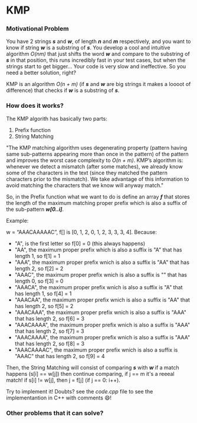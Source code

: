 
# KMP

### Motivational Problem

You have 2 strings *__s__* and *__w__*, of length *__n__* and *__m__* respectively, and you want to know if string *__w__*
is a substring of *__s__*. 
You develop a cool and intuitive algorithm *O(nm)* that just shifts the word *__w__* and compare to the substring of *__s__* in that position, this runs incredibly fast in your test cases, but when the strings start 
to get bigger... Your code is very slow and ineffective. So you need a better solution, right?

KMP is an algorithm *O(n + m)* (if *__s__* and *__w__* are big strings it makes a loooot of difference) that checks if *__w__*
is a substring of *__s__*.

### How does it works?

The KMP algorith has basically two parts:

  1. Prefix function
  2. String Matching

"The KMP matching algorithm uses degenerating property (pattern having same sub-patterns appearing more than once in the pattern) of the pattern and improves the worst case complexity to *O(n + m)*. KMP’s algorithm is: whenever we detect a mismatch (after some matches), we already know some of the characters in the text (since they matched the pattern characters prior to the mismatch). We take advantage of this information to avoid matching the characters that we know will anyway match."

So, in the Prefix function what we want to do is define an array *__f__* that stores the length of the maximum matching proper prefix which is also a suffix of the sub-pattern *__w[0..i]__*.

Example:

  w = “AAACAAAAAC”, f[] is [0, 1, 2, 0, 1, 2, 3, 3, 3, 4]. 
  Because:
  - "A", is the first letter so f[0] = 0 (this always happens)
  - "AA", the maximum proper prefix which is also a suffix is "A" that has length 1, so f[1] = 1
  - "AAA", the maximum proper prefix wnich is also a suffix is "AA" that has length 2, so f[2] = 2
  - "AAAC", the maximum proper prefix wnich is also a suffix is "" that has length 0, so f[3] = 0
  - "AAACA", the maximum proper prefix wnich is also a suffix is "A" that has length 1, so f[4] = 1
  - "AAACAA", the maximum proper prefix wnich is also a suffix is "AA" that has length 2, so f[5] = 2
  - "AAACAAA", the maximum proper prefix wnich is also a suffix is "AAA" that has length 2, so f[6] = 3
  - "AAACAAAA", the maximum proper prefix wnich is also a suffix is "AAA" that has length 2, so f[7] = 3
  - "AAACAAAA", the maximum proper prefix wnich is also a suffix is "AAA" that has length 2, so f[8] = 3
  - "AAACAAAAC", the maximum proper prefix wnich is also a suffix is "AAAC" that has length 2, so f[9] = 4

Then, the String Matching will consist of comparing *__s__* with *__w__* if a match happens (s[i] == w[j]) then
continue comparing, if j == m it's a reeeal match! if s[i] != w[j], then j = f[j] (if j == 0: i++).

Try to implement it! Doubts? see the *code.cpp* file to see the implementantion in C++ with comments :smile:!

### Other problems that it can solve?
